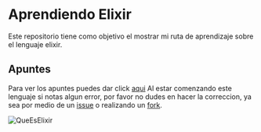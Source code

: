 # Aprendiendo Elixir

Este repositorio tiene como objetivo el mostrar mi ruta de aprendizaje sobre el lenguaje elixir.

## Apuntes

Para ver los apuntes puedes dar click [aqui]()
Al estar comenzando este lenguaje si notas algun error, por favor no dudes en hacer la correccion, ya sea por medio de un [issue](https://github.com/JoseLuisMonroy/AprendiendoElixir/issues/new) o realizando un [fork](https://github.com/JoseLuisMonroy/AprendiendoElixir/fork).

![QueEsElixir](https://user-images.githubusercontent.com/82955937/219141217-137bea40-b8e8-4f5e-9483-15b5ba832a66.png)

